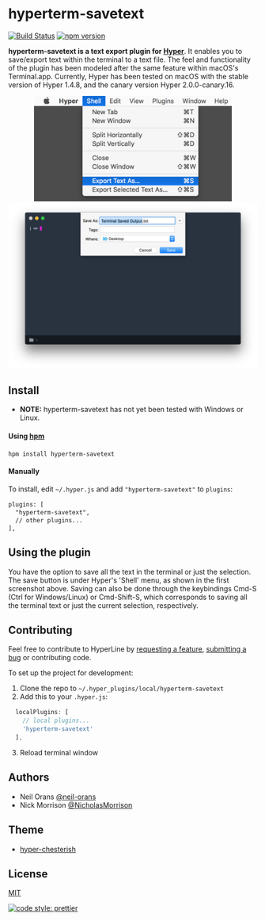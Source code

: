 # hyperterm-savetext

[![Build Status](https://travis-ci.org/neil-orans/hyperterm-savetext.svg?branch=master)](https://travis-ci.org/neil-orans/hyperterm-savetext) [![npm version](https://badge.fury.io/js/hyperterm-savetext.svg)](https://badge.fury.io/js/hyperterm-savetext)

**hyperterm-savetext is a text export plugin for [Hyper](https://hyper.is/)**. It enables you to save/export text within the terminal to a text file. The feel and functionality of the plugin has been modeled after the same feature within macOS's Terminal.app. Currently, Hyper has been tested on macOS with the stable version of Hyper 1.4.8, and the canary version Hyper 2.0.0-canary.16.

<p align="center">
<img src="./screenshots/screenshot1.jpg" width="400px" />
<img src="./screenshots/screenshot2.png" width="700px" />
</p>

## Install

* **NOTE:** hyperterm-savetext has not yet been tested with Windows or Linux.

#### Using [hpm](https://github.com/zeit/hpm)

```
hpm install hyperterm-savetext
```

#### Manually

To install, edit `~/.hyper.js` and add `"hyperterm-savetext"` to `plugins`:

```
plugins: [
  "hyperterm-savetext",
  // other plugins...
],
```

## Using the plugin

You have the option to save all the text in the terminal or just the selection. The save button is under Hyper's 'Shell' menu, as shown in the first screenshot above. Saving can also be done through the keybindings Cmd-S (Ctrl for Windows/Linux) or Cmd-Shift-S, which corresponds to saving all the terminal text or just the current selection, respectively.

## Contributing

Feel free to contribute to HyperLine by [requesting a feature](https://github.com/neil-orans/hyperterm-savetext/issues/new), [submitting a bug](https://github.com/neil-orans/hyperterm-savetext/issues/new) or contributing code.

To set up the project for development:

1.  Clone the repo to `~/.hyper_plugins/local/hyperterm-savetext`
2.  Add this to your `.hyper.js`:

```js
  localPlugins: [
    // local plugins...
    'hyperterm-savetext'
  ],
```

3.  Reload terminal window

## Authors

* Neil Orans [@neil-orans](https://github.com/neil-orans)
* Nick Morrison [@NicholasMorrison](https://github.com/nicholasmorrison)

## Theme

* [hyper-chesterish](https://github.com/henrikdahl/hyper-chesterish)

## License

[MIT](LICENSE.md)

[![code style: prettier](https://img.shields.io/badge/code_style-prettier-ff69b4.svg)](https://github.com/prettier/prettier)
